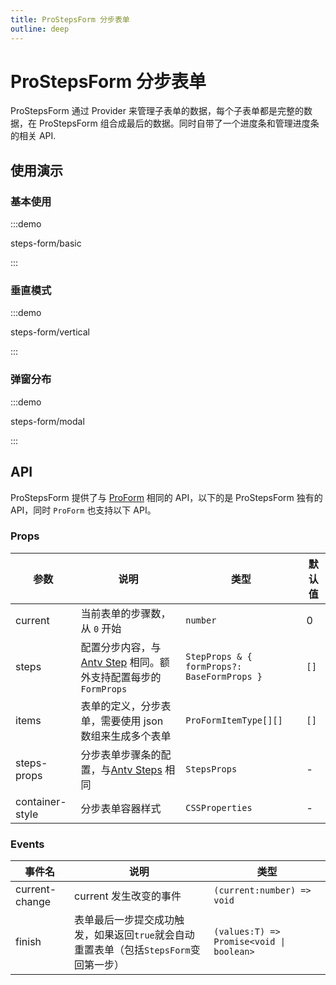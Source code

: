 ```yaml
---
title: ProStepsForm 分步表单
outline: deep
---
```


# ProStepsForm 分步表单

ProStepsForm 通过 Provider 来管理子表单的数据，每个子表单都是完整的数据，在 ProStepsForm 组合成最后的数据。同时自带了一个进度条和管理进度条的相关 API.

## 使用演示

### 基本使用

:::demo

steps-form/basic

:::

### 垂直模式

:::demo

steps-form/vertical

:::


### 弹窗分布

:::demo

steps-form/modal

:::

## API

ProStepsForm 提供了与 [ProForm](./form.md) 相同的 API，以下的是 ProStepsForm 独有的 API，同时 `ProForm` 也支持以下 API。

### Props

| 参数            | 说明                                                                                                                   | 类型                                        | 默认值 |
| --------------- | ---------------------------------------------------------------------------------------------------------------------- | ------------------------------------------- | ------ |
| current         | 当前表单的步骤数，从 `0` 开始                                                                                          | `number`                                    | 0      |
| steps           | 配置分步内容，与[Antv Step](https://www.antdv.com/components/steps-cn#steps-step) 相同。额外支持配置每步的 `FormProps` | `StepProps & { formProps?: BaseFormProps }` | `[]`   |
| items           | 表单的定义，分步表单，需要使用 json 数组来生成多个表单                                                                 | `ProFormItemType[][]`                       | `[]`   |
| steps-props     | 分步表单步骤条的配置，与[Antv Steps](https://www.antdv.com/components/steps-cn#steps) 相同                             | `StepsProps`                                | -      |
| container-style | 分步表单容器样式                                                                                                       | `CSSProperties`                             | -      |

### Events

| 事件名         | 说明                                                                                  | 类型                                     |
| -------------- | ------------------------------------------------------------------------------------- | ---------------------------------------- |
| current-change | current 发生改变的事件                                                                | `(current:number) => void	`               |
| finish         | 表单最后一步提交成功触发，如果返回`true`就会自动重置表单（包括`StepsForm`变回第一步） | `(values:T) => Promise<void \| boolean>` |
